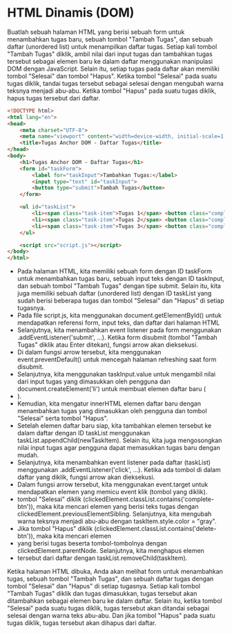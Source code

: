 
# HTML Dinamis (DOM)


Buatlah sebuah halaman HTML yang berisi sebuah form untuk menambahkan tugas baru, sebuah tombol "Tambah Tugas", dan sebuah daftar (unordered list) untuk menampilkan daftar tugas. Setiap kali tombol "Tambah Tugas" diklik, ambil nilai dari input tugas dan tambahkan tugas tersebut sebagai elemen baru ke dalam daftar menggunakan manipulasi DOM dengan JavaScript. Selain itu, setiap tugas pada daftar akan memiliki tombol "Selesai" dan tombol "Hapus". Ketika tombol "Selesai" pada suatu tugas diklik, tandai tugas tersebut sebagai selesai dengan mengubah warna teksnya menjadi abu-abu. Ketika tombol "Hapus" pada suatu tugas diklik, hapus tugas tersebut dari daftar.

```html
<!DOCTYPE html>
<html lang="en">
<head>
    <meta charset="UTF-8">
    <meta name="viewport" content="width=device-width, initial-scale=1.0">
    <title>Tugas Anchor DOM - Daftar Tugas</title>
</head>
<body>
    <h1>Tugas Anchor DOM - Daftar Tugas</h1>
    <form id="taskForm">
        <label for="taskInput">Tambahkan Tugas:</label>
        <input type="text" id="taskInput">
        <button type="submit">Tambah Tugas</button>
    </form>

    <ul id="taskList">
        <li><span class="task-item">Tugas 1</span> <button class="complete-btn">Selesai</button> <button class="delete-btn">Hapus</button></li>
        <li><span class="task-item">Tugas 2</span> <button class="complete-btn">Selesai</button> <button class="delete-btn">Hapus</button></li>
        <li><span class="task-item">Tugas 3</span> <button class="complete-btn">Selesai</button> <button class="delete-btn">Hapus</button></li>
    </ul>

    <script src="script.js"></script>
</body>
</html>

```



- Pada halaman HTML, kita memiliki sebuah form dengan ID taskForm untuk menambahkan tugas baru, sebuah input teks dengan ID taskInput, dan sebuah tombol "Tambah Tugas" dengan tipe submit. Selain itu, kita juga memiliki sebuah daftar (unordered list) dengan ID taskList yang sudah berisi beberapa tugas dan tombol "Selesai" dan "Hapus" di setiap tugasnya.
- Pada file script.js, kita menggunakan document.getElementById() untuk mendapatkan referensi form, input teks, dan daftar dari halaman HTML
- Selanjutnya, kita menambahkan event listener pada form menggunakan .addEventListener('submit', ...). Ketika form disubmit (tombol "Tambah Tugas" diklik atau Enter ditekan), fungsi arrow akan dieksekusi.
- Di dalam fungsi arrow tersebut, kita menggunakan event.preventDefault() untuk mencegah halaman refreshing saat form disubmit.
- Selanjutnya, kita menggunakan taskInput.value untuk mengambil nilai dari input tugas yang dimasukkan oleh pengguna dan document.createElement('li') untuk membuat elemen daftar baru (<li>).
- Kemudian, kita mengatur innerHTML elemen daftar baru dengan menambahkan tugas yang dimasukkan oleh pengguna dan tombol "Selesai" serta tombol "Hapus".
- Setelah elemen daftar baru siap, kita tambahkan elemen tersebut ke dalam daftar dengan ID taskList menggunakan taskList.appendChild(newTaskItem). Selain itu, kita juga mengosongkan nilai input tugas agar pengguna dapat memasukkan tugas baru dengan mudah.
- Selanjutnya, kita menambahkan event listener pada daftar (taskList) menggunakan .addEventListener('click', ...). Ketika ada tombol di dalam daftar yang diklik, fungsi arrow akan dieksekusi.
- Dalam fungsi arrow tersebut, kita menggunakan event.target untuk mendapatkan elemen yang memicu event klik (tombol yang diklik).
- tombol "Selesai" diklik (clickedElement.classList.contains('complete-btn')), maka kita mencari elemen <span> yang berisi teks tugas dengan clickedElement.previousElementSibling. Selanjutnya, kita mengubah warna teksnya menjadi abu-abu dengan taskItem.style.color = "gray".
- Jika tombol "Hapus" diklik (clickedElement.classList.contains('delete-btn')), maka kita mencari elemen <li> yang berisi tugas beserta tombol-tombolnya dengan clickedElement.parentNode. Selanjutnya, kita menghapus elemen <li> tersebut dari daftar dengan taskList.removeChild(taskItem).


Ketika halaman HTML dibuka, Anda akan melihat form untuk menambahkan tugas, sebuah tombol "Tambah Tugas", dan sebuah daftar tugas dengan tombol "Selesai" dan "Hapus" di setiap tugasnya. Setiap kali tombol "Tambah Tugas" diklik dan tugas dimasukkan, tugas tersebut akan ditambahkan sebagai elemen baru ke dalam daftar. Selain itu, ketika tombol "Selesai" pada suatu tugas diklik, tugas tersebut akan ditandai sebagai selesai dengan warna teks abu-abu. Dan jika tombol "Hapus" pada suatu tugas diklik, tugas tersebut akan dihapus dari daftar.







